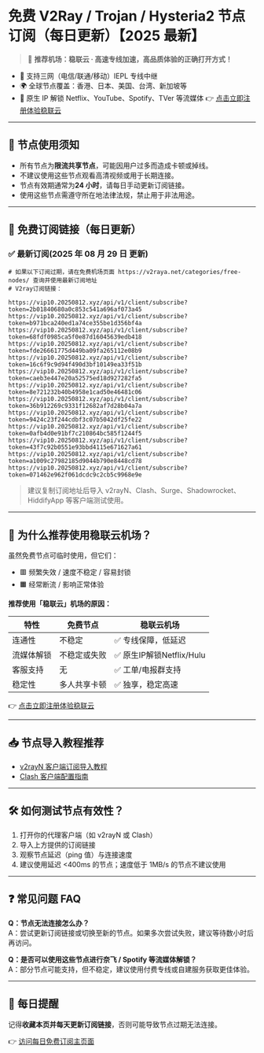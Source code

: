 # 免费 V2Ray / Trojan / Hysteria2 节点订阅（每日更新）【2025 最新】

> 🎯 **推荐机场：稳联云 · 高速专线加速，高品质体验的正确打开方式！**

- 📶 支持三网（电信/联通/移动）IEPL 专线中继
- 🌍 全球节点覆盖：香港、日本、美国、台湾、新加坡等
- 🚀 原生 IP 解锁 Netflix、YouTube、Spotify、TVer 等流媒体
  👉 [点击立即注册体验稳联云](https://shortlink.20250812.xyz/1)

---

## 📌 节点使用须知

- 所有节点为**限流共享节点**，可能因用户过多而造成卡顿或掉线。
- 不建议使用这些节点观看高清视频或用于长期连接。
- 节点有效期通常为**24 小时**，请每日手动更新订阅链接。
- 使用这些节点需遵守所在地法律法规，禁止用于非法用途。

---

## 🔗 免费订阅链接（每日更新）

### ✅ 最新订阅(2025 年 08 月 29 日 更新)

```code
# 如果以下订阅过期，请在免费机场页面 https://v2raya.net/categories/free-nodes/ 查询并使用最新订阅地址
# V2ray订阅链接：

https://vip10.20250812.xyz/api/v1/client/subscribe?token=2b01840680a0c853c541a696af073a45
https://vip10.20250812.xyz/api/v1/client/subscribe?token=b971bca240ed1a74ce355be1d356bf4a
https://vip10.20250812.xyz/api/v1/client/subscribe?token=68fdf0985ca5f0e87d16045639edb418
https://vip10.20250812.xyz/api/v1/client/subscribe?token=fde26661775d449ba09fa265112e08b9
https://vip10.20250812.xyz/api/v1/client/subscribe?token=16c6f9c9d94f490d3bf10149ea33f51b
https://vip10.20250812.xyz/api/v1/client/subscribe?token=caeb3e447e20a52575ed18d927282fa5
https://vip10.20250812.xyz/api/v1/client/subscribe?token=8e721232b40b4958e1cad50e46481c06
https://vip10.20250812.xyz/api/v1/client/subscribe?token=36b912269c9331f12682af7d28b04a7a
https://vip10.20250812.xyz/api/v1/client/subscribe?token=9424c23f244cdbf3c07b5042df25fe22
https://vip10.20250812.xyz/api/v1/client/subscribe?token=0afb4d0e91bf7c210864bc585f1244f5
https://vip10.20250812.xyz/api/v1/client/subscribe?token=43f7c92b0551e93bbd4115e671627a61
https://vip10.20250812.xyz/api/v1/client/subscribe?token=a1009c27982185d9044b790e8448cd78
https://vip10.20250812.xyz/api/v1/client/subscribe?token=071462e962f061dcdc9c2cb5c9968e9e

```

> 建议复制订阅地址后导入 v2rayN、Clash、Surge、Shadowrocket、HiddifyApp 等客户端测试使用。

---

## 🚀 为什么推荐使用稳联云机场？

虽然免费节点可临时使用，但它们：

- 🟥 频繁失效 / 速度不稳定 / 容易封锁
- 🟧 经常断流 / 影响正常体验

**推荐使用「稳联云」机场的原因：**

| 特性 | 免费节点 | 稳联云机场 |
|------|----------|-------------|
| 连通性 | 不稳定 | ✅ 专线保障，低延迟 |
| 流媒体解锁 | 不稳定或失败 | ✅ 原生IP解锁Netflix/Hulu |
| 客服支持 | 无 | ✅ 工单/电报群支持 |
| 稳定性 | 多人共享卡顿 | ✅ 独享，稳定高速 |

👉 [点击立即注册体验稳联云](https://shortlink.20250812.xyz/1)

---

## 📥 节点导入教程推荐

- [v2rayN 客户端订阅导入教程](https://www.v2raya.net/manual/import.html)
- [Clash 客户端配置指南](https://www.v2raya.net/manual/auto-pull.html)

---

## 🛠 如何测试节点有效性？

1. 打开你的代理客户端（如 v2rayN 或 Clash）
2. 导入上方提供的订阅链接
3. 观察节点延迟（ping 值）与连接速度
4. 建议使用延迟 <400ms 的节点；速度低于 1MB/s 的节点不建议使用

---

## ❓ 常见问题 FAQ

**Q：节点无法连接怎么办？**  
A：尝试更新订阅链接或切换至新的节点。如果多次尝试失败，建议等待数小时后再访问。

**Q：是否可以使用这些节点进行奈飞 / Spotify 等流媒体解锁？**  
A：部分节点可能支持，但不稳定，建议使用付费专线或自建服务获取更佳体验。

---

## 📅 每日提醒

记得**收藏本页并每天更新订阅链接**，否则可能导致节点过期无法连接。

👉 [访问每日免费订阅主页面](https://www.v2raya.net/free-nodes/free-v2ray-node-subscriptions.html)
